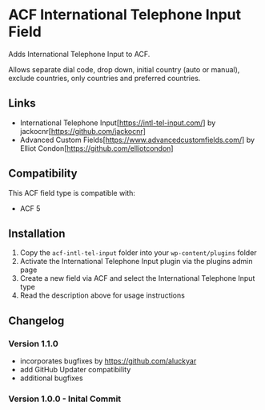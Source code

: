 # ACF International Telephone Input Field

Adds International Telephone Input to ACF.

Allows separate dial code, drop down, initial country (auto or manual), exclude countries, only countries and preferred countries.

## Links

* International Telephone Input[https://intl-tel-input.com/] by jackocnr[https://github.com/jackocnr]
* Advanced Custom Fields[https://www.advancedcustomfields.com/] by Elliot Condon[https://github.com/elliotcondon]

## Compatibility

This ACF field type is compatible with:
* ACF 5

## Installation

1. Copy the `acf-intl-tel-input` folder into your `wp-content/plugins` folder
2. Activate the International Telephone Input plugin via the plugins admin page
3. Create a new field via ACF and select the International Telephone Input type
4. Read the description above for usage instructions

## Changelog

### Version 1.1.0 

* incorporates bugfixes by https://github.com/aluckyar
* add GitHub Updater compatibility
* additional bugfixes

### Version 1.0.0 - Inital Commit
